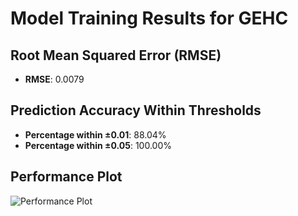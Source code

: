 # Model Training Results for GEHC

## Root Mean Squared Error (RMSE)
- **RMSE**: 0.0079

## Prediction Accuracy Within Thresholds
- **Percentage within ±0.01**: 88.04%
- **Percentage within ±0.05**: 100.00%

## Performance Plot
![Performance Plot](../imgs/GEHC.png)
